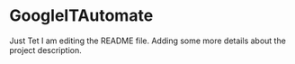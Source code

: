 # GoogleITAutomate
Just Tet
I am editing the README file. Adding some more details about the project description.
